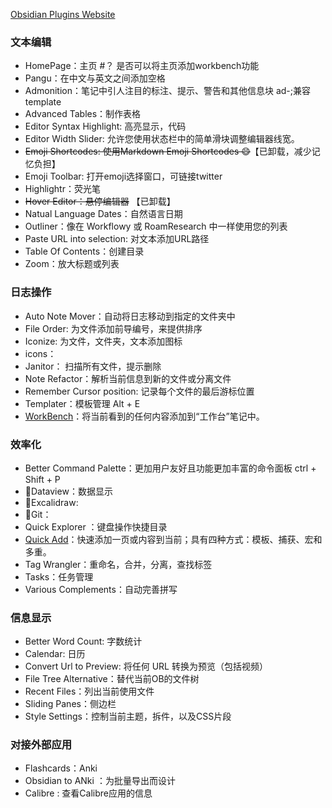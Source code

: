 
[Obsidian Plugins Website](https://obsidian.md/plugins)

### 文本编辑
- HomePage：主页 #？ 是否可以将主页添加workbench功能
- Pangu：在中文与英文之间添加空格
- Admonition：笔记中引人注目的标注、提示、警告和其他信息块 ad-;兼容template
- Advanced Tables：制作表格
- Editor Syntax Highlight: 高亮显示，代码
- Editor Width Slider: 允许您使用状态栏中的简单滑块调整编辑器线宽。
- ~~Emoji Shortcodes: 使用Markdown Emoji Shortcodes 😄~~【已卸载，减少记忆负担】
- Emoji Toolbar: 打开emoji选择窗口，可链接twitter
- Highlightr：荧光笔
- ~~Hover Editor：悬停编辑器~~ 【已卸载】
- Natual Language Dates：自然语言日期
- Outliner：像在 Workflowy 或 RoamResearch 中一样使用您的列表
- Paste URL into selection: 对文本添加URL路径 
- Table Of Contents：创建目录
- Zoom：放大标题或列表

###  日志操作
- Auto Note Mover：自动将日志移动到指定的文件夹中
- File Order: 为文件添加前导编号，来提供排序
- Iconize: 为文件，文件夹，文本添加图标
- icons：
- Janitor： 扫描所有文件，提示删除
- Note Refactor：解析当前信息到新的文件或分离文件
- Remember Cursor position: 记录每个文件的最后游标位置
- Templater：模板管理 Alt + E
- [WorkBench](https://github.com/ryanjamurphy/workbench-obsidian)：将当前看到的任何内容添加到“工作台”笔记中。


### 效率化 

- Better Command Palette：更加用户友好且功能更加丰富的命令面板 ctrl + Shift + P 
- 🚀Dataview：数据显示 
- 🚀Excalidraw: 
- 🚀Git：
- Quick Explorer ：键盘操作快捷目录 
- [Quick Add](https://github.com/chhoumann/quickadd)：快速添加一页或内容到当前；具有四种方式：模板、捕获、宏和多重。
- Tag Wrangler：重命名，合并，分离，查找标签 
- Tasks：任务管理 
- Various Complements：自动完善拼写

### 信息显示
- Better Word Count: 字数统计 
- Calendar: 日历 
- Convert Url to Preview: 将任何 URL 转换为预览（包括视频）
- File Tree Alternative：替代当前OB的文件树
- Recent Files：列出当前使用文件
- Sliding Panes：侧边栏
- Style Settings：控制当前主题，拆件，以及CSS片段


### 对接外部应用
- Flashcards：Anki
- Obsidian to ANki ：为批量导出而设计
- Calibre : 查看Calibre应用的信息










